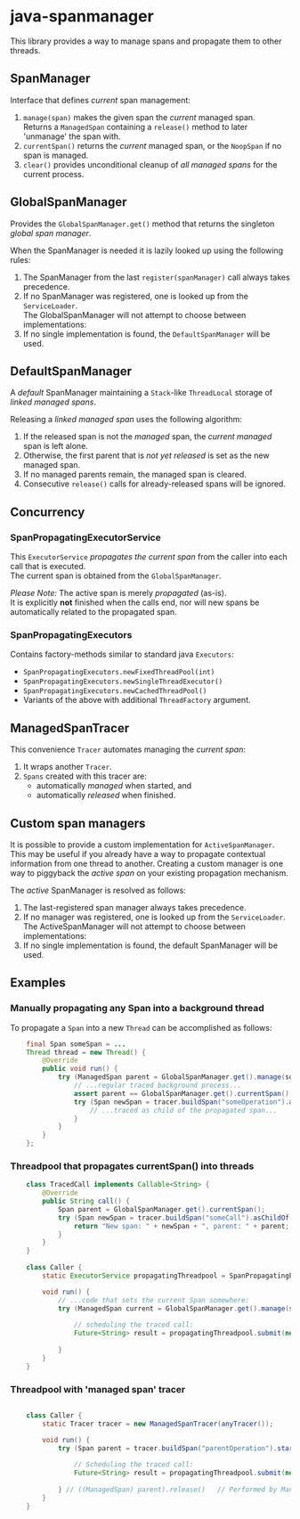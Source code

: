 # java-spanmanager

This library provides a way to manage spans and propagate them to other threads.

## SpanManager

Interface that defines _current_ span management:
 1. `manage(span)` makes the given span the _current_ managed span.  
    Returns a `ManagedSpan` containing a `release()` method
    to later 'unmanage' the span with.
 2. `currentSpan()` returns the _current_ managed span,
    or the `NoopSpan` if no span is managed.
 3. `clear()` provides unconditional cleanup of _all managed spans_ for the current process.

## GlobalSpanManager

Provides the `GlobalSpanManager.get()` method that returns the singleton _global span manager_.  

When the SpanManager is needed it is lazily looked up using the following rules:
 1. The SpanManager from the last `register(spanManager)` call always takes precedence.</li>
 2. If no SpanManager was registered, one is looked up from the `ServiceLoader`.  
    The GlobalSpanManager will not attempt to choose between implementations:
 3. If no single implementation is found, the `DefaultSpanManager` will be used.

## DefaultSpanManager

A _default_ SpanManager maintaining a `Stack`-like `ThreadLocal` storage of _linked managed spans_.

Releasing a _linked managed span_ uses the following algorithm:
 1. If the released span is not the _managed_ span, the _current managed_ span is left alone.
 2. Otherwise, the first parent that is <em>not yet released</em> is set as the new managed span.
 3. If no managed parents remain, the managed span is cleared.
 4. Consecutive `release()` calls for already-released spans will be ignored.

## Concurrency

### SpanPropagatingExecutorService

This `ExecutorService` _propagates the current span_ 
from the caller into each call that is executed.  
The current span is obtained from the `GlobalSpanManager`.


_Please Note:_ The active span is merely _propagated_ (as-is).  
It is explicitly **not** finished when the calls end,
nor will new spans be automatically related to the propagated span.

### SpanPropagatingExecutors

Contains factory-methods similar to standard java `Executors`:  
 - `SpanPropagatingExecutors.newFixedThreadPool(int)`
 - `SpanPropagatingExecutors.newSingleThreadExecutor()`
 - `SpanPropagatingExecutors.newCachedThreadPool()`
 - Variants of the above with additional `ThreadFactory` argument.

## ManagedSpanTracer

This convenience `Tracer` automates managing the _current span_:
 1. It wraps another `Tracer`.
 2. `Spans` created with this tracer are:
    - automatically _managed_ when started, and
    - automatically _released_ when finished.

## Custom span managers

It is possible to provide a custom implementation for `ActiveSpanManager`.  
This may be useful if you already have a way to propagate contextual information
from one thread to another. Creating a custom manager is one way to piggyback the _active span_ on
your existing propagation mechanism.  

The _active_ SpanManager is resolved as follows:
 1. The last-registered span manager always takes precedence.
 2. If no manager was registered, one is looked up from the `ServiceLoader`.  
    The ActiveSpanManager will not attempt to choose between implementations:
 3. If no single implementation is found, the default SpanManager will be used.


## Examples

### Manually propagating any Span into a background thread

To propagate a `Span` into a new `Thread` can be accomplished as follows:

```java
    final Span someSpan = ...
    Thread thread = new Thread() {
        @Override
        public void run() {
            try (ManagedSpan parent = GlobalSpanManager.get().manage(someSpan)) {
                // ...regular traced background process...
                assert parent == GlobalSpanManager.get().currentSpan();
                try (Span newSpan = tracer.buildSpan("someOperation").asChildOf(parent.context()).start()) {
                    // ...traced as child of the propagated span...
                }
            }
        }
    };

```

### Threadpool that propagates currentSpan() into threads

```java
    class TracedCall implements Callable<String> {
        @Override
        public String call() {
            Span parent = GlobalSpanManager.get().currentSpan();
            try (Span newSpan = tracer.buildSpan("someCall").asChildOf(parent.context).start()) {
                return "New span: " + newSpan + ", parent: " + parent;
            }
        }
    }
        
    class Caller {
        static ExecutorService propagatingThreadpool = SpanPropagatingExecutorService.of(anyThreadpool());

        void run() {
            // ...code that sets the current Span somewhere:
            try (ManagedSpan current = GlobalSpanManager.get().manage(someSpan)) {
                
                // scheduling the traced call:
                Future<String> result = propagatingThreadpool.submit(new TracedCall());
                
            }
        }
    }

```

### Threadpool with 'managed span' tracer

```java

    class Caller {
        static Tracer tracer = new ManagedSpanTracer(anyTracer());

        void run() {
            try (Span parent = tracer.buildSpan("parentOperation").start()) { // parent == currentSpan()
            
                // Scheduling the traced call:
                Future<String> result = propagatingThreadpool.submit(new TracedCall());
                
            } // ((ManagedSpan) parent).release()   // Performed by ManagedSpanTracer
        }
    }

```

